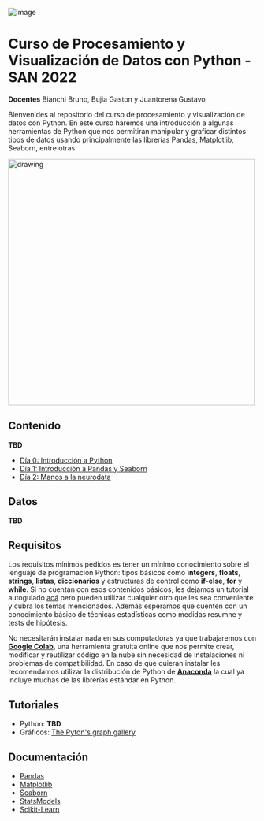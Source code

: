![image](https://user-images.githubusercontent.com/23127315/192603622-464afd75-0267-48d0-8534-30ae80aca7fb.png)

# Curso de Procesamiento y Visualización de Datos con Python - SAN 2022

**Docentes** Bianchi Bruno, Bujia Gaston y Juantorena Gustavo

Bienvenides al repositorio del curso de procesamiento y visualización de datos con Python. En este curso haremos una introducción a algunas herramientas de Python que nos permitiran manipular y graficar distintos tipos de datos usando principalmente las librerías Pandas, Matplotlib, Seaborn, entre otras.

<a href='https://www.python-graph-gallery.com/' target="_blank">
<img src="https://user-images.githubusercontent.com/23127315/192617710-9c4ff3fa-aaa6-4894-96e7-017dba717f54.png" alt="drawing" width="500"/>
</a>

## Contenido

**TBD**
- [Día 0: Introducción a Python]()
- [Día 1: Introducción a Pandas y Seaborn]()
- [Día 2: Manos a la neurodata]()

## Datos

**TBD**

## Requisitos

Los requisitos mínimos pedidos es tener un mínimo conocimiento sobre el lenguaje de programación Python: tipos básicos como **integers**, **floats**, **strings**, **listas**, **diccionarios** y estructuras de control como **if-else**, **for** y **while**. Si no cuentan con esos contenidos básicos, les dejamos un tutorial autoguiado [acá](https://colab.research.google.com/drive/1eIbx_EG5-EHXKZuYvGZvu0PIeB6Pup2_#scrollTo=yDF6xCno802X) pero pueden utilizar cualquier otro que les sea conveniente y cubra los temas mencionados. Además esperamos que cuenten con un conocimiento básico de técnicas estadísticas como medidas resumne y tests de hipótesis.

No necesitarán instalar nada en sus computadoras ya que trabajaremos con [**Google Colab**](https://colab.research.google.com/), una herramienta gratuita online que nos permite crear, modificar y reutilizar código en la nube sin necesidad de instalaciones ni problemas de compatibilidad. En caso de que quieran instalar les recomendamos utilizar la distribución de Python de [**Anaconda**](https://www.anaconda.com/products/distribution) la cual ya incluye muchas de las librerías estándar en Python.

## Tutoriales

- Python: **TBD**
- Gráficos: [The Pyton's graph gallery](https://www.python-graph-gallery.com/)

## Documentación

- [Pandas](https://pandas.pydata.org/docs/index.html)
- [Matplotlib](https://matplotlib.org/stable/users/index.html)
- [Seaborn](https://seaborn.pydata.org/)
- [StatsModels](https://www.statsmodels.org/dev/api.html)
- [Scikit-Learn](https://scikit-learn.org/stable/user_guide.html)
